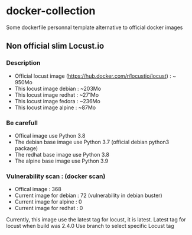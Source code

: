# docker-collection
Some dockerfile personnal template alternative to official docker images

## Non official slim Locust.io

### Description
- Official locust image (https://hub.docker.com/r/locustio/locust) : ~ 950Mo
- This locust image debian : ~203Mo
- This locust image redhat : ~271Mo
- This locust image fedora : ~236Mo
- This locust image alpine : ~87Mo

### Be carefull
- Offical image use Python 3.8
- The debian base image use Python 3.7 (official debian python3 package)
- The redhat base image use Python 3.8
- The alpine base image use Python 3.9

### Vulnerability scan : (docker scan)
- Offical image : 368
- Current image for debian : 72 (vulnerability in debian buster)
- Current image for alpine : 0
- Current image for redhat : 0


Currently, this image use the latest tag for locust, it is latest.
Latest tag for locust when build was 2.4.0
Use branch to select specific Locust tag 
